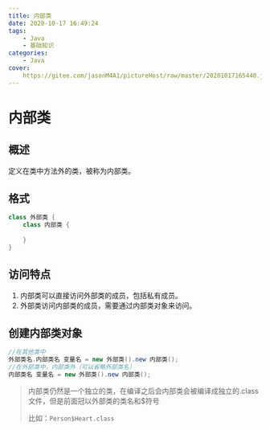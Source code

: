 ```yaml
---
title: 内部类
date: 2020-10-17 16:49:24
tags: 
	- Java
	- 基础知识
categories:
	- Java
cover:
	https://gitee.com/jasonM4A1/pictureHost/raw/master/20201017165440.jpg
---
```


# 内部类

## 概述

定义在类中方法外的类，被称为内部类。

## 格式

~~~java
class 外部类 {
    class 内部类 {
        
    }
}
~~~

## 访问特点

1. 内部类可以直接访问外部类的成员，包括私有成员。
2. 外部类访问内部类的成员，需要通过内部类对象来访问。

## 创建内部类对象

~~~java
//在其他类中
外部类名.内部类名 变量名 = new 外部类().new 内部类();
//在外部类中，内部类外（可以省略外部类名）
内部类名 变量名 = new 外部类().new 内部类();
~~~

> 内部类仍然是一个独立的类，在编译之后会内部类会被编译成独立的.class文件，但是前面冠以外部类的类名和$符号
>
> 比如：`Person$Heart.class`

